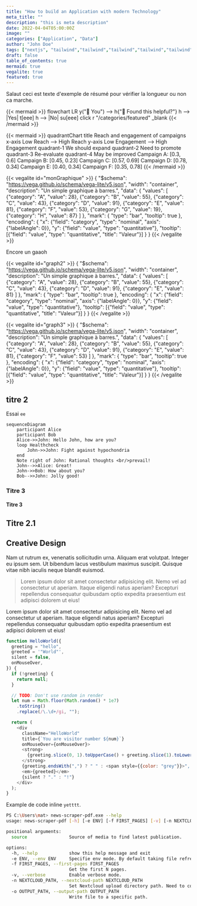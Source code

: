 ```yaml
---
title: "How to build an Application with modern Technology"
meta_title: ""
description: "this is meta description"
date: 2022-04-04T05:00:00Z
image: ""
categories: ["Application", "Data"]
author: "John Doe"
tags: ["nextjs", "tailwind","tailwind","tailwind","tailwind","tailwind","tailwind","tailwind","tailwind","tailwind",]
draft: false
table_of_contents: true
mermaid: true
vegalite: true
featured: true
---
```


Salaut ceci est texte d'exemple de résumé pour vérifier la longueur ou non ca marche.


{{< mermaid >}}
flowchart LR
    y("👫 You") --> h{"🤝 Found this helpful?"}
    h --> |Yes| t[eee]
    h --> |No| su[eee]
    click r "/categories/featured" _blank
{{< /mermaid >}}


{{< mermaid >}}
quadrantChart
    title Reach and engagement of campaigns
    x-axis Low Reach --> High Reach
    y-axis Low Engagement --> High Engagement
    quadrant-1 We should expand
    quadrant-2 Need to promote
    quadrant-3 Re-evaluate
    quadrant-4 May be improved
    Campaign A: [0.3, 0.6]
    Campaign B: [0.45, 0.23]
    Campaign C: [0.57, 0.69]
    Campaign D: [0.78, 0.34]
    Campaign E: [0.40, 0.34]
    Campaign F: [0.35, 0.78]
{{< /mermaid >}}


{{< vegalite id="monGraphique" >}}
{
  "$schema": "https://vega.github.io/schema/vega-lite/v5.json",
  "width": "container",
  "description": "Un simple graphique à barres.",
  "data": {
    "values": [
      {"category": "A", "value": 28},
      {"category": "B", "value": 55},
      {"category": "C", "value": 43},
      {"category": "D", "value": 91},
      {"category": "E", "value": 81},
      {"category": "F", "value": 53},
      {"category": "G", "value": 19},
      {"category": "H", "value": 87}
    ]
  },
  "mark": {
    "type": "bar",
    "tooltip": true
  },
  "encoding": {
    "x": {"field": "category", "type": "nominal", "axis": {"labelAngle": 0}},
    "y": {"field": "value", "type": "quantitative"},
    "tooltip": [{"field": "value", "type": "quantitative", "title": "Valeur"}]
  }
}
{{< /vegalite >}}


Encore un gaaoh

{{< vegalite id="graph2" >}}
{
  "$schema": "https://vega.github.io/schema/vega-lite/v5.json",
  "width": "container",
  "description": "Un simple graphique à barres.",
  "data": {
    "values": [
      {"category": "A", "value": 28},
      {"category": "B", "value": 55},
      {"category": "C", "value": 43},
      {"category": "D", "value": 91},
      {"category": "E", "value": 81}
    ]
  },
  "mark": {
    "type": "bar",
    "tooltip": true
  },
  "encoding": {
    "x": {"field": "category", "type": "nominal", "axis": {"labelAngle": 0}},
    "y": {"field": "value", "type": "quantitative"},
    "tooltip": [{"field": "value", "type": "quantitative", "title": "Valeur"}]
  }
}
{{< /vegalite >}}


{{< vegalite id="graph3" >}}
{
  "$schema": "https://vega.github.io/schema/vega-lite/v5.json",
  "width": "container",
  "description": "Un simple graphique à barres.",
  "data": {
    "values": [
      {"category": "A", "value": 28},
      {"category": "B", "value": 55},
      {"category": "C", "value": 43},
      {"category": "D", "value": 91},
      {"category": "E", "value": 81},
      {"category": "F", "value": 53}
    ]
  },
  "mark": {
    "type": "bar",
    "tooltip": true
  },
  "encoding": {
    "x": {"field": "category", "type": "nominal", "axis": {"labelAngle": 0}},
    "y": {"field": "value", "type": "quantitative"},
    "tooltip": [{"field": "value", "type": "quantitative", "title": "Valeur"}]
  }
}
{{< /vegalite >}}



## titre 2
Essai `ee`

```text
sequenceDiagram
    participant Alice
    participant Bob
    Alice->>John: Hello John, how are you?
    loop Healthcheck
        John->>John: Fight against hypochondria
    end
    Note right of John: Rational thoughts <br/>prevail!
    John-->>Alice: Great!
    John->>Bob: How about you?
    Bob-->>John: Jolly good!
```





### Titre 3

#### Titre 3

## Titre 2.1

## Creative Design

Nam ut rutrum ex, venenatis sollicitudin urna. Aliquam erat volutpat. Integer eu ipsum sem. Ut bibendum lacus vestibulum maximus suscipit. Quisque vitae nibh iaculis neque blandit euismod.

> Lorem ipsum dolor sit amet consectetur adipisicing elit. Nemo vel ad consectetur ut aperiam. Itaque eligendi natus aperiam? Excepturi repellendus consequatur quibusdam optio expedita praesentium est adipisci dolorem ut eius!

Lorem ipsum dolor sit amet consectetur adipisicing elit. Nemo vel ad consectetur ut aperiam. Itaque eligendi natus aperiam? Excepturi repellendus consequatur quibusdam optio expedita praesentium est adipisci dolorem ut eius!

```js
function HelloWorld({
  greeting = "hello",
  greeted = '"World"',
  silent = false,
  onMouseOver,
}) {
  if (!greeting) {
    return null;
  }

  // TODO: Don't use random in render
  let num = Math.floor(Math.random() * 1e7)
    .toString()
    .replace(/\.\d+/gi, "");

  return (
    <div
      className="HelloWorld"
      title={`You are visitor number ${num}`}
      onMouseOver={onMouseOver}>
      <strong>
        {greeting.slice(0, 1).toUpperCase() + greeting.slice(1).toLowerCase()}
      </strong>
      {greeting.endsWith(",") ? " " : <span style={{color: "grey"}}>", "</span>}
      <em>{greeted}</em>
      {silent ? "." : "!"}
    </div>
  );
}

```

Example de code inline `yetttt`.

```bash
PS C:\Users\mat> news-scraper-pdf.exe --help
usage: news-scraper-pdf [-h] [-e ENV] [-f FIRST_PAGES] [-v] [-n NEXTCLOUD_PATH] [-o OUTPUT_PATH] source razr rzer rzer zerze rez rezrez rez r

positional arguments:
  source                Source of media to find latest publication.

options:
  -h, --help            show this help message and exit
  -e ENV, --env ENV     Specifie env mode. By default taking file refrenced in os variable ENV_NEWS_SCRAPER.
  -f FIRST_PAGES, --first-pages FIRST_PAGES
                        Get the first N pages.
  -v, --verbose         Enable verbose mode.
  -n NEXTCLOUD_PATH, --nextcloud-path NEXTCLOUD_PATH
                        Set Nextcloud upload directory path. Need to configure valid connection with --env
  -o OUTPUT_PATH, --output-path OUTPUT_PATH
                        Write file to a specific path.
```